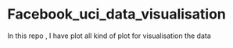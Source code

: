 # Facebook_uci_data_visualisation
In  this repo , I have plot all kind of plot for visualisation the data
